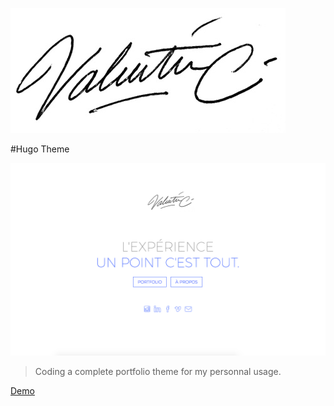 ![Valentin Cauro Portfolio Theme](/themes/Keauval0.1/static/img/valentinsignature.jpg "Valentin Cauro")

#Hugo Theme 

![Valentin Cauro Portfolio Theme](/themes/Keauval0.1/static/img/hp.png "Valentin Cauro")

>Coding a complete portfolio theme for my personnal usage.

[Demo](http://www.valentincauro.com.s3-website.ca-central-1.amazonaws.com/)